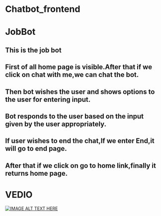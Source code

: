 # Chatbot_frontend
# JobBot
## This is the job bot

## First of all home page is visible.After that if we click on chat with me,we can chat the bot.
## Then bot wishes the user and shows options to the user for entering input.
## Bot responds to the user based on the input given by the user appropriately.
## If user wishes to end the chat,If we enter End,it will go to end page.
## After that if we click on go to home link,finally it returns home page.
# VEDIO
[![IMAGE ALT TEXT HERE](https://i2.wp.com/jobbot.ai/wp-content/uploads/2017/05/jobbot-wide-primary.png?fit=600%2C221)](https://youtu.be/OHeXbzuHWV0)
